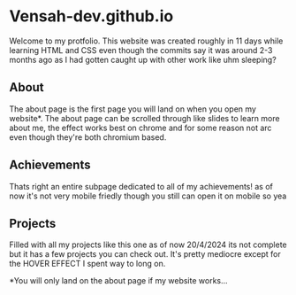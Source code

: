 # Vensah-dev.github.io

Welcome to my protfolio. This website was created roughly in 11 days while learning HTML and CSS even though the commits say it was around 2-3 months ago as I had gotten caught up with other work like uhm sleeping?

## About
The about page is the first page you will land on when you open my website*. The about page can be scrolled through like slides to learn more about me, the effect works best on chrome and for some reason not arc even though they're both chromium based. 

## Achievements
Thats right an entire subpage dedicated to all of my achievements! as of now it's not very mobile friedly though you still can open it on mobile so yea

## Projects
Filled with all my projects like this one as of now 20/4/2024 its not complete but it has a few projects you can check out. It's pretty mediocre except for the HOVER EFFECT I spent way to long on.

*You will only land on the about page if my website works...
